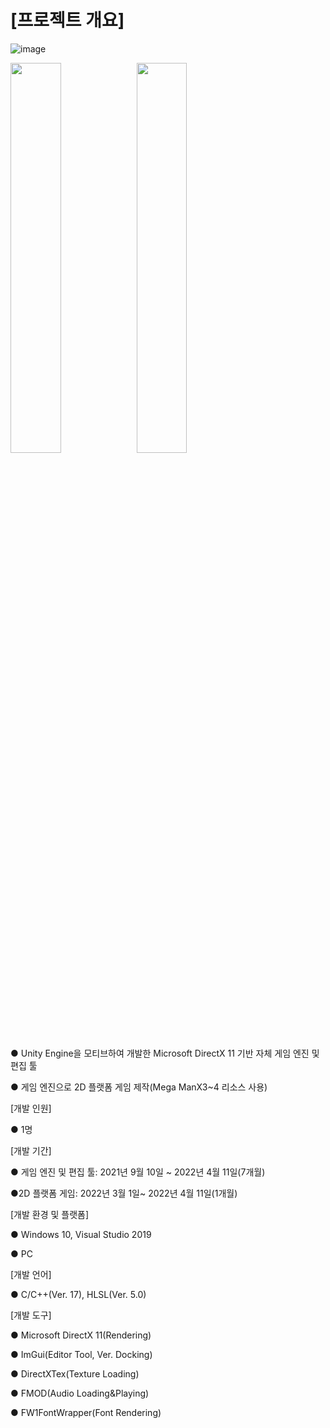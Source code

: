 # [프로젝트 개요]
![image](https://user-images.githubusercontent.com/39609369/163951562-80cdf569-d01b-4d16-a8d7-0a07e82071a9.png)

<img src="https://user-images.githubusercontent.com/39609369/163952091-2049d9bc-af77-4ed9-8b72-6fbe80a5b2e7.png" width="40%"><img src="https://user-images.githubusercontent.com/39609369/163952660-12c6ffb6-328f-4eb7-8871-c090e082bef9.png" width="40%">

● Unity Engine을 모티브하여 개발한 Microsoft DirectX 11 기반 자체 게임 엔진 및 편집 툴

● 게임 엔진으로 2D 플랫폼 게임 제작(Mega ManX3~4 리소스 사용)

[개발 인원]

● 1명

[개발 기간]

● 게임 엔진 및 편집 툴: 2021년 9월 10일 ~ 2022년 4월 11일(7개월)

●2D 플랫폼 게임: 2022년 3월 1일~ 2022년 4월 11일(1개월)

[개발 환경 및 플랫폼]

● Windows 10, Visual Studio 2019

● PC

[개발 언어]

● C/C++(Ver. 17), HLSL(Ver. 5.0)

[개발 도구]

● Microsoft DirectX 11(Rendering)

● ImGui(Editor Tool, Ver. Docking)

● DirectXTex(Texture Loading)

● FMOD(Audio Loading&Playing)

● FW1FontWrapper(Font Rendering)



